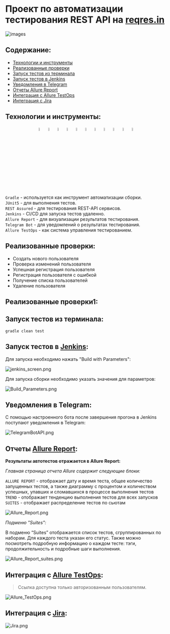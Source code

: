 # Проект по  автоматизации тестирования REST API на [reqres.in]([https://siberianhealth.com/ru](https://reqres.in/))

![images](media/logo/reqres_logo.png)
## Содержание:
+ [Технологии и инструменты](#Технологии-и-инструменты)
+ [Реализованные проверки](#Реализованные-проверки)
+ [Запуск тестов из терминала](#Запуск-тестов-терминала)
+ [Запуск тестов в Jenkins](#Запуск-тестов-Jenkins)
+ [Уведомления в Telegram](#Уведомления-Telegram)
+ [Отчеты Allure Report](#Отчеты-Allure-Repor)
+ [Интеграция с Allure TestOps](#Интеграция-Allure-TestOps)
+ [Интеграция с Jira](#Интеграция-Jira)

## <a name="Технологии-и-инструменты">Технологии и инструменты:</a>
<p  align="center">
  <code><img width="5%" title="IntelliJ IDEA" src="./media/logo/IDEA-logo.svg"></code>
  <code><img width="5%" title="Java" src="./media/logo/java-logo.svg"></code>
  <code><img width="5%" title="REST-Assured" src="./media/logo/rest-assured-logo.svg"></code>
  <code><img width="5%" title="Gradle" src="./media/logo/gradle-logo.svg"></code>
  <code><img width="5%" title="JUnit5" src="./media/logo/junit5-logo.svg"></code>
  <code><img width="5%" title="Allure Report" src="./media/logo/allure-Report-logo.svg"></code>
  <code><img width="5%" title="Allure TestOps" src="./media/logo/allure-ee-logo.svg"></code>
  <code><img width="5%" title="Github" src="./media/logo/git-logo.svg"></code>
  <code><img width="5%" title="Jenkins" src="./media/logo/jenkins-logo.svg"></code>
  <code><img width="5%" title="Jira" src="./media/logo/jira-logo.svg"></code>
  <code><img width="5%" title="Telegram" src="./media/logo/Telegram.svg"></code>
</p>

`Gradle` - используется как инструмент автоматизации сборки.  \
`JUnit5` - для выполнения тестов.\
`REST Assured` - для тестирования REST-API сервисов.\
`Jenkins` - CI/CD для запуска тестов удаленно.\
`Allure Report` - для визуализации результатов тестирования.\
`Telegram Bot` - для уведомлений о результатах тестирования.\
`Allure TestOps` - как система управления тестированием.

## <a name="Реализованные-проверки">Реализованные проверки:</a>
- Создать нового пользователя
- Проверка изменений пользователя
- Успешная регистрация пользователя
- Регистрация пользователя с ошибкой
- Получение списка пользователей
- Удаление пользователя

## <a name="Реализованные-проверки1">Реализованные проверки1:</a>
## <a name="Запуск-тестов-терминала">Запуск тестов из терминала:</a>

```
gradle clean test  
```

## <a name="Запуск-тестов-Jenkins">Запуск тестов в [Jenkins](https://jenkins.autotests.cloud/job/sveta_qa_guru_REST-API/):</a>

Для запуска необходимо нажать "Build with Parameters":

![jenkins_screen.png](media/screen/jenkins_screen.png)

Для запуска сборки необходимо указать значения для параметров:

![Build_Parameters.png](media/screen/Build_Parameters.png)


## <a name="Уведомления-Telegram">Уведомления в Telegram:</a>

С помощью настроенного бота после завершения прогона в Jenkins поступают уведомления в Telegram:

![TelegramBotAPI.png](media/screen/TelegramBotAPI.png)

## <a name="Отчеты-Allure-Repor">Отчеты [Allure Report](https://jenkins.autotests.cloud/job/sveta_qa_guru_REST-API/allure/):</a>

<b>Результаты автотестов отражается в Allure Report: </b>  

*Главная страница отчета Allure содержит следующие блоки:*

`ALLURE REPORT` - отображает дату и время теста, общее количество запущенных тестов, а также диаграмму с процентом и количеством успешных, упавших и сломавшихся в процессе выполнения тестов    \
`TREND` -  отображает тенденцию выполнения тестов для всех запусков   \
`SUITES` - отображает распределение тестов по сьютам   

![Allure_Report.png](media/screen/Allure_Report.png) 

*Подменю "Suites":*

В подменю “Suites” отображается список тестов, сгруппированных по наборам. Для каждого теста указан его статус. Также можно посмотреть подробную информацию о каждом тесте: тэги, продолжительность и подробные шаги выполнения.

![Allure_Report_suites.png](media/screen/Allure_Report_suites.png) 

## <a name="Интеграция-Allure-TestOps">Интеграция с [Allure TestOps](https://allure.autotests.cloud/project/3800/dashboards):</a>
> Ссылка доступна только авторизованным пользователям.

![Allure_TestOps.png](media/screen/Allure_TestOps.png) 

## <a name="Интеграция-Jira">Интеграция с [Jira](https://jira.autotests.cloud/browse/HOMEWORK-961):</a>

![Jira.png](media/screen/Jira.png) 
